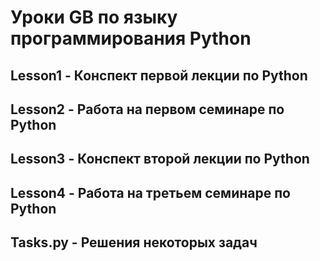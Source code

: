 # Уроки GB по языку программирования Python

## Lesson1 - Конспект первой лекции по Python

## Lesson2 - Работа на первом семинаре по Python

## Lesson3 - Конспект второй лекции по Python

## Lesson4 - Работа на третьем семинаре по Python

## Tasks.py - Решения некоторых задач
